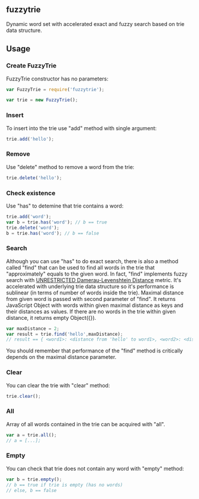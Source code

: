 ## fuzzytrie

Dynamic word set with accelerated exact and fuzzy search based on trie data structure.

## Usage

### Create FuzzyTrie
FuzzyTrie constructor has no parameters:
```js
var FuzzyTrie = require('fuzzytrie');

var trie = new FuzzyTrie();
```

### Insert
To insert into the trie use "add" method with single argument:
```js
trie.add('hello');
```

### Remove
Use "delete" method to remove a word from the trie:
```js
trie.delete('hello');
```

### Check existence
Use "has" to detemine that trie contains a word:
```js
trie.add('word');
var b = trie.has('word'); // b == true
trie.delete('word');
b = trie.has('word'); // b == false
```

### Search
Although you can use "has" to do exact search, there is also a method called "find" that can be used to find all words in the trie that "approximately" equals to the given word.
In fact, "find" implements fuzzy search with [UNRESTRICTED Damerau-Levenshtein Distance](https://en.wikipedia.org/wiki/Damerau%E2%80%93Levenshtein_distance) metric.
It's accelerated with underlying trie data structure so it's performance is sublinear (in terms of number of words inside the trie).
Maximal distance from given word is passed with second parameter of "find". It returns JavaScript Object with words within given maximal distance as keys and their distances as values.
If there are no words in the trie within given distance, it returns empty Object({}).
```js
var maxDistance = 2;
var result = trie.find('hello',maxDistance);
// result == { <word1>: <distance from 'hello' to word1>, <word2>: <distance from 'hello' to word2>,... };

```
You should remember that performance of the "find" method is critically depends on the maximal distance parameter.

### Clear
You can clear the trie with "clear" method:
```js
trie.clear();
```

### All
Array of all words contained in the trie can be acquired with "all".
```js
var a = trie.all();
// a = [...];
```

### Empty
You can check that trie does not contain any word with "empty" method:
```js
var b = trie.empty();
// b == true if trie is empty (has no words)
// else, b == false
```
